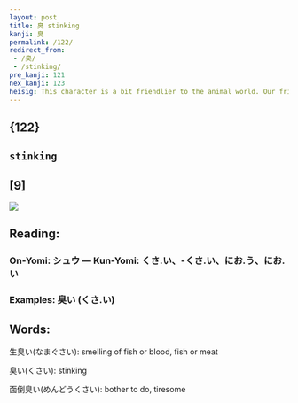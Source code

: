 ```yaml
---
layout: post
title: 臭 stinking
kanji: 臭
permalink: /122/
redirect_from:
 - /臭/
 - /stinking/
pre_kanji: 121
nex_kanji: 123
heisig: This character is a bit friendlier to the animal world. Our friend the <i>St. Bernard</i> is alive and well, its <i>nose</i> in the air sniffing suspiciously after something <b>stinking</b> somewhere or other.
---
```


## {122}

## `stinking`

## [9]

<div class="stroke"><img src="E887AD.png" /></div>

## Reading:

### On-Yomi: シュウ &mdash; Kun-Yomi: くさ.い、-くさ.い、にお.う、にお.い

### Examples: 臭い (くさ.い)

## Words:

生臭い(なまぐさい): smelling of fish or blood, fish or meat

臭い(くさい): stinking

面倒臭い(めんどうくさい): bother to do, tiresome
